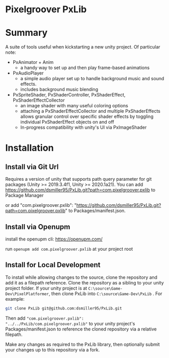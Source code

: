 # Pixelgroover PxLib 

# Summary

A suite of tools useful when kickstarting a new unity project. Of particular note:

- PxAnimator + Anim
	- a handy way to set up and then play frame-based animations
- PxAudioPlayer
	- a simple audio player set up to handle background music and sound effects.
	- includes background music blending
- PxSpriteShader, PxShaderController, PxShaderEffect, PxShaderEffectCollector
	- an image shader with many useful coloring options
	- attaching a PxShaderEffectCollector and multiple PxShaderEffects allows granular control over specific shader effects by toggling individual PxShaderEffect objects on and off
	- In-progress compatibility with unity's UI via PxImageShader



# Installation


## Install via Git Url
Requires a version of unity that supports path query parameter for git packages (Unity >= 2019.3.4f1, Unity >= 2020.1a21). You can add https://github.com/dsmiller95/PxLib.git?path=com.pixelgroover.pxlib to Package Manager

or add "com.pixelgroover.pxlib": "https://github.com/dsmiller95/PxLib.git?path=com.pixelgroover.pxlib" to Packages/manifest.json.


## Install via Openupm

install the openupm cli: https://openupm.com/

run `openupm add com.pixelgroover.pxlib` at your project root


## Install for Local Development

To install while allowing changes to the source, clone the repository and add it as a filepath reference.
Clone the repository as a sibling to your unity project folder. If your unity project is at `C:\source\Game-Dev\PixelPlatformer`, then clone PxLib into `C:\source\Game-Dev\PxLib` . For example:

```sh
git clone PxLib git@github.com:dsmiller95/PxLib.git
```

Then add `"com.pixelgroover.pxlib": "../../PxLib/com.pixelgroover.pxlib"` to your unity project's Packages/manifest.json 
to reference the cloned repository via a relative filepath. 

Make any changes as required to the PxLib library, then optionally submit your changes up to this repository via a fork.